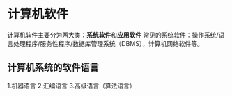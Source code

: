 

# 计算机软件
计算机软件主要分为两大类：**系统软件**和**应用软件**
常见的系统软件：操作系统/语言处理程序/服务性程序/数据库管理系统（DBMS），计算机网络软件等。
## 计算机系统的软件语言
1.机器语言
2.汇编语言
3.高级语言（算法语言）
<!--stackedit_data:
eyJoaXN0b3J5IjpbLTE5NTU5NDM2MjJdfQ==
-->